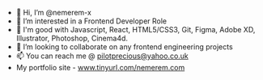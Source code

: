 - 👋 Hi, I’m @nemerem-x
- 👀 I’m interested in a Frontend Developer Role
- 🌱 I'm good with Javascript, React, HTML5/CSS3, Git, Figma, Adobe XD, Illustrator, Photoshop, Cinema4d.
- 💞️ I’m looking to collaborate on any frontend engineering projects
- 📫 You can reach me @ pilotprecious@yahoo.co.uk
- My portfolio site - www.tinyurl.com/nemerem.com
